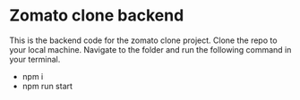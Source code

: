 # Zomato clone backend

This is the backend code for the zomato clone project. Clone the repo to your local machine. Navigate to the folder and run the following command in your terminal.

* npm i
* npm run start
